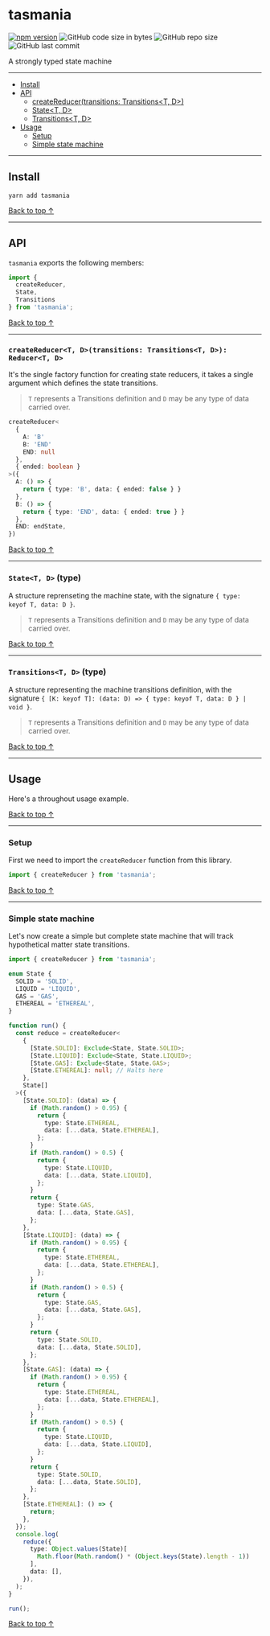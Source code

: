 # tasmania

[![npm version](https://badge.fury.io/js/tasmania.svg)](https://badge.fury.io/js/tasmania)
![GitHub code size in bytes](https://img.shields.io/github/languages/code-size/aynik/tasmania.svg)
![GitHub repo size](https://img.shields.io/github/repo-size/aynik/tasmania.svg)
![GitHub last commit](https://img.shields.io/github/last-commit/aynik/tasmania.svg)

A strongly typed state machine

---

* [Install](#install)
* [API](#api)
    - [createReducer(transitions: Transitions<T, D>)](#createreducert-dtransitions-transitionst-d-reducert-d)
    - [State<T, D>](#statet-d-type)
    - [Transitions<T, D>](#transitionst-d-type)
* [Usage](#usage)
    - [Setup](#setup)
    - [Simple state machine](#simple-state-machine)

---

## Install

```shell
yarn add tasmania
```

[Back to top ↑](#tasmania)

---

## API

`tasmania` exports the following members:

```typescript
import {
  createReducer,
  State,
  Transitions
} from 'tasmania';
```

[Back to top ↑](#tasmania)

---

### `createReducer<T, D>(transitions: Transitions<T, D>): Reducer<T, D>`

It's the single factory function for creating state reducers, it takes a single argument which defines the state transitions.

> `T` represents a Transitions definition and `D` may be any type of data carried over.

```typescript
createReducer<
  {
    A: 'B'
    B: 'END'
    END: null
  },
  { ended: boolean }
>({
  A: () => {
    return { type: 'B', data: { ended: false } }
  },
  B: () => {
    return { type: 'END', data: { ended: true } }
  },
  END: endState,
})
```

[Back to top ↑](#tasmania)

---

### `State<T, D>` (type)

A structure reprenseting the machine state, with the signature `{ type: keyof T, data: D }`. 

> `T` represents a Transitions definition and `D` may be any type of data carried over.

[Back to top ↑](#tasmania)

---

### `Transitions<T, D>` (type)

A structure representing the machine transitions definition, with the signature `{ [K: keyof T]: (data: D) => { type: keyof T, data: D } | void }`.

> `T` represents a Transitions definition and `D` may be any type of data carried over.

[Back to top ↑](#tasmania)

---

## Usage

Here's a throughout usage example.

[Back to top ↑](#tasmania)

---

### Setup

First we need to import the `createReducer` function from this library.

```typescript
import { createReducer } from 'tasmania';
```

[Back to top ↑](#tasmania)

---

### Simple state machine

Let's now create a simple but complete state machine that will track hypothetical matter state transitions.

```typescript
import { createReducer } from 'tasmania';

enum State {
  SOLID = 'SOLID',
  LIQUID = 'LIQUID',
  GAS = 'GAS',
  ETHEREAL = 'ETHEREAL',
}

function run() {
  const reduce = createReducer<
    {
      [State.SOLID]: Exclude<State, State.SOLID>;
      [State.LIQUID]: Exclude<State, State.LIQUID>;
      [State.GAS]: Exclude<State, State.GAS>;
      [State.ETHEREAL]: null; // Halts here
    },
    State[]
  >({
    [State.SOLID]: (data) => {
      if (Math.random() > 0.95) {
        return {
          type: State.ETHEREAL,
          data: [...data, State.ETHEREAL],
        };
      }
      if (Math.random() > 0.5) {
        return {
          type: State.LIQUID,
          data: [...data, State.LIQUID],
        };
      }
      return {
        type: State.GAS,
        data: [...data, State.GAS],
      };
    },
    [State.LIQUID]: (data) => {
      if (Math.random() > 0.95) {
        return {
          type: State.ETHEREAL,
          data: [...data, State.ETHEREAL],
        };
      }
      if (Math.random() > 0.5) {
        return {
          type: State.GAS,
          data: [...data, State.GAS],
        };
      }
      return {
        type: State.SOLID,
        data: [...data, State.SOLID],
      };
    },
    [State.GAS]: (data) => {
      if (Math.random() > 0.95) {
        return {
          type: State.ETHEREAL,
          data: [...data, State.ETHEREAL],
        };
      }
      if (Math.random() > 0.5) {
        return {
          type: State.LIQUID,
          data: [...data, State.LIQUID],
        };
      }
      return {
        type: State.SOLID,
        data: [...data, State.SOLID],
      };
    },
    [State.ETHEREAL]: () => {
      return;
    },
  });
  console.log(
    reduce({
      type: Object.values(State)[
        Math.floor(Math.random() * (Object.keys(State).length - 1))
      ],
      data: [],
    }),
  );
}

run();
```

[Back to top ↑](#tasmania)
